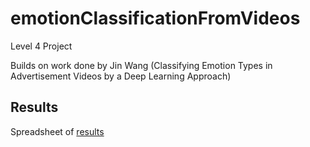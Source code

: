 # emotionClassificationFromVideos
Level 4 Project

Builds on work done by Jin Wang (Classifying Emotion Types in Advertisement Videos by a Deep Learning Approach)

## Results 

Spreadsheet of [results](https://docs.google.com/spreadsheets/d/1t6kJvhNDyAogelgcSPBLtxTqOguTWPabCLRDLFe8rEc/edit?usp=sharing)
